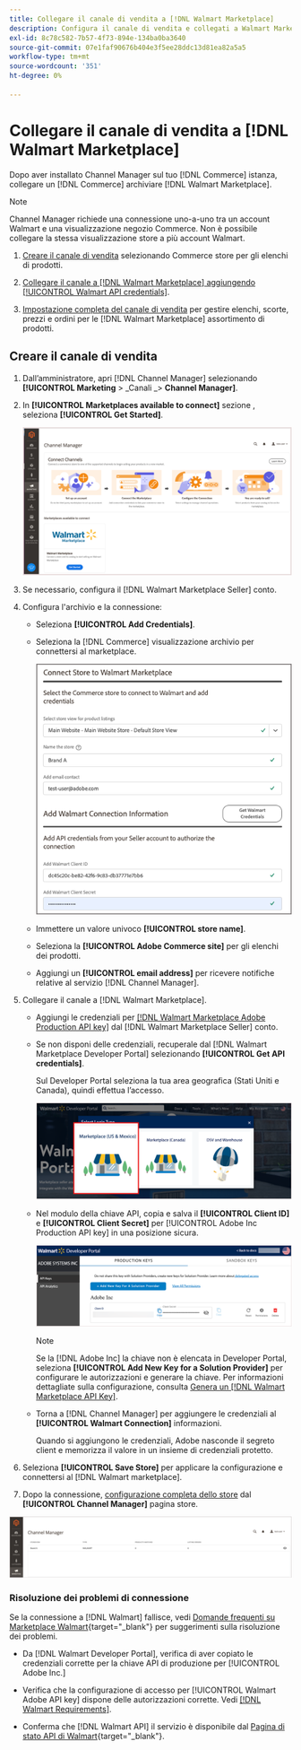 ```yaml
---
title: Collegare il canale di vendita a [!DNL Walmart Marketplace]
description: Configura il canale di vendita e collegati a Walmart Marketplace.
exl-id: 8c78c582-7b57-4f73-894e-134ba0ba3640
source-git-commit: 07e1faf90676b404e3f5ee28ddc13d81ea82a5a5
workflow-type: tm+mt
source-wordcount: '351'
ht-degree: 0%

---
```


# Collegare il canale di vendita a [!DNL Walmart Marketplace]

Dopo aver installato Channel Manager sul tuo [!DNL Commerce] istanza, collegare un [!DNL Commerce] archiviare [!DNL Walmart Marketplace].

>[!NOTE]
>
>Channel Manager richiede una connessione uno-a-uno tra un account Walmart e una visualizzazione negozio Commerce. Non è possibile collegare la stessa visualizzazione store a più account Walmart.

1. [Creare il canale di vendita](#create-the-sales-channel) selezionando Commerce store per gli elenchi di prodotti.

1. [Collegare il canale a [!DNL Walmart Marketplace] aggiungendo [!UICONTROL Walmart API credentials]](#connect-the-channel-to-walmart-marketplace).

1. [Impostazione completa del canale di vendita](#complete-store-setup) per gestire elenchi, scorte, prezzi e ordini per le [!DNL Walmart Marketplace] assortimento di prodotti.

## Creare il canale di vendita

1. Dall’amministratore, apri [!DNL Channel Manager] selezionando **[!UICONTROL Marketing** > _Canali _> **Channel Manager]**.

1. In **[!UICONTROL Marketplaces available to connect]** sezione , seleziona **[!UICONTROL Get Started]**.

   ![Collega nuovo [!DNL Walmart] archiviare [!DNL Channel Manager]](assets/channel-manager-home.png)

1. Se necessario, configura il [!DNL Walmart Marketplace Seller] conto.

1. Configura l&#39;archivio e la connessione:

   - Seleziona **[!UICONTROL Add Credentials]**.

   - Seleziona la [!DNL Commerce] visualizzazione archivio per connettersi al marketplace.

      ![Configurare la connessione tra Commerce e [!DNL Walmart Marketplace] da [!DNL Channel Manager]](assets/configure-commerce-to-marketplace-connection.png)

   - Immettere un valore univoco **[!UICONTROL store name]**.

   - Seleziona la **[!UICONTROL Adobe Commerce site]** per gli elenchi dei prodotti.

   - Aggiungi un **[!UICONTROL email address]** per ricevere notifiche relative al servizio [!DNL Channel Manager].

1. Collegare il canale a [!DNL Walmart Marketplace].

   - Aggiungi le credenziali per [[!DNL Walmart Marketplace Adobe Production API key]](walmart-requirements.md#generate-a-walmart-marketplace-production-api-key) dal [!DNL Walmart Marketplace Seller] conto.

   - Se non disponi delle credenziali, recuperale dal [!DNL Walmart Marketplace Developer Portal] selezionando **[!UICONTROL Get API credentials]**.

      Sul Developer Portal seleziona la tua area geografica (Stati Uniti e Canada), quindi effettua l’accesso.

      ![[!DNL Walmart Marketplace] accesso account](assets/walmart-marketplace-login-page.png)

   - Nel modulo della chiave API, copia e salva il **[!UICONTROL Client ID]** e **[!UICONTROL Client Secret]** per [!UICONTROL Adobe Inc Production API key] in una posizione sicura.

      ![[!DNL Walmart Marketplace API key] pagina di configurazione](assets/walmart-api-key-management-form.png)

      >[!NOTE]
      >
      >Se la [!DNL Adobe Inc] la chiave non è elencata in Developer Portal, seleziona **[!UICONTROL Add New Key for a Solution Provider]** per configurare le autorizzazioni e generare la chiave. Per informazioni dettagliate sulla configurazione, consulta [Genera un [!DNL Walmart Marketplace API Key]](walmart-requirements.md#generate-a-walmart-marketplace-api-key).

   - Torna a [!DNL Channel Manager] per aggiungere le credenziali al **[!UICONTROL Walmart Connection]** informazioni.

      Quando si aggiungono le credenziali, Adobe nasconde il segreto client e memorizza il valore in un insieme di credenziali protetto.

1. Seleziona **[!UICONTROL Save Store]** per applicare la configurazione e connettersi al [!DNL Walmart marketplace].

1. Dopo la connessione, [configurazione completa dello store](complete-store-setup.md) dal **[!UICONTROL Channel Manager]** pagina store.

![Imposta primo store](assets/channel-manager-setup-first-store.png)

### Risoluzione dei problemi di connessione

Se la connessione a [!DNL Walmart] fallisce, vedi [Domande frequenti su Marketplace Walmart](https://developer.walmart.com/faq/us/faq-auth/){target=&quot;_blank&quot;} per suggerimenti sulla risoluzione dei problemi.

- Da [!DNL Walmart Developer Portal], verifica di aver copiato le credenziali corrette per la chiave API di produzione per [!UICONTROL Adobe Inc.]

- Verifica che la configurazione di accesso per [!UICONTROL Walmart Adobe API key] dispone delle autorizzazioni corrette. Vedi [[!DNL Walmart Requirements]](walmart-requirements.md##generate-a-walmart-marketplace-api-key).

- Conferma che [!DNL Walmart API] il servizio è disponibile dal [Pagina di stato API di Walmart](https://developer.walmart.com/us/whats-new/new-api-status-information-now-available/){target=&quot;_blank&quot;}.

